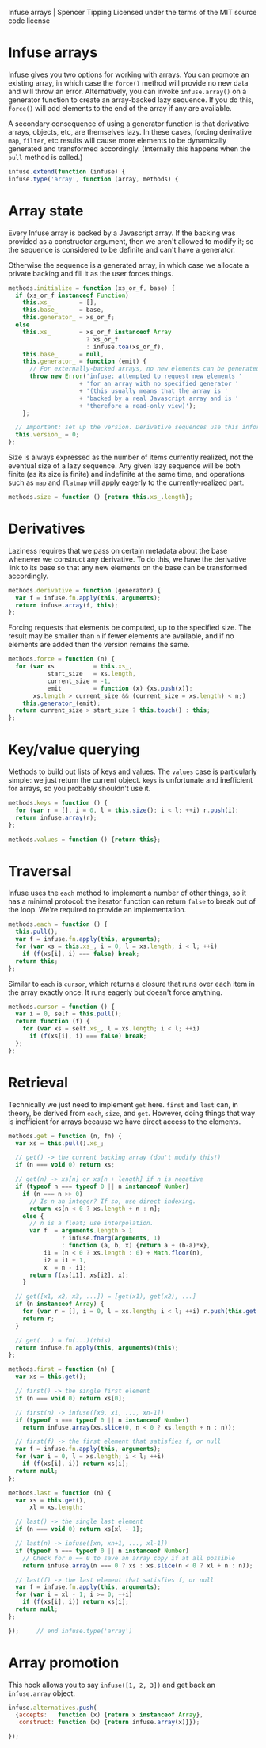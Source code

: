 Infuse arrays | Spencer Tipping
Licensed under the terms of the MIT source code license

# Infuse arrays

Infuse gives you two options for working with arrays. You can promote an
existing array, in which case the `force()` method will provide no new data and
will throw an error. Alternatively, you can invoke `infuse.array()` on a
generator function to create an array-backed lazy sequence. If you do this,
`force()` will add elements to the end of the array if any are available.

A secondary consequence of using a generator function is that derivative
arrays, objects, etc, are themselves lazy. In these cases, forcing derivative
`map`, `filter`, etc results will cause more elements to be dynamically
generated and transformed accordingly. (Internally this happens when the `pull`
method is called.)

```js
infuse.extend(function (infuse) {
infuse.type('array', function (array, methods) {
```

# Array state

Every Infuse array is backed by a Javascript array. If the backing was provided
as a constructor argument, then we aren't allowed to modify it; so the sequence
is considered to be definite and can't have a generator.

Otherwise the sequence is a generated array, in which case we allocate a
private backing and fill it as the user forces things.

```js
methods.initialize = function (xs_or_f, base) {
  if (xs_or_f instanceof Function)
    this.xs_        = [],
    this.base_      = base,
    this.generator_ = xs_or_f;
  else
    this.xs_        = xs_or_f instanceof Array
                      ? xs_or_f
                      : infuse.toa(xs_or_f),
    this.base_      = null,
    this.generator_ = function (emit) {
      // For externally-backed arrays, no new elements can be generated.
      throw new Error('infuse: attempted to request new elements '
                    + 'for an array with no specified generator '
                    + '(this usually means that the array is '
                    + 'backed by a real Javascript array and is '
                    + 'therefore a read-only view)');
    };
```

```js
  // Important: set up the version. Derivative sequences use this information.
  this.version_ = 0;
};
```

Size is always expressed as the number of items currently realized, not the
eventual size of a lazy sequence. Any given lazy sequence will be both finite
(as its size is finite) and indefinite at the same time, and operations such as
`map` and `flatmap` will apply eagerly to the currently-realized part.

```js
methods.size = function () {return this.xs_.length};
```

# Derivatives

Laziness requires that we pass on certain metadata about the base whenever we
construct any derivative. To do this, we have the derivative link to its base
so that any new elements on the base can be transformed accordingly.

```js
methods.derivative = function (generator) {
  var f = infuse.fn.apply(this, arguments);
  return infuse.array(f, this);
};
```

Forcing requests that elements be computed, up to the specified size. The
result may be smaller than `n` if fewer elements are available, and if no
elements are added then the version remains the same.

```js
methods.force = function (n) {
  for (var xs           = this.xs_,
           start_size   = xs.length,
           current_size = -1,
           emit         = function (x) {xs.push(x)};
       xs.length > current_size && (current_size = xs.length) < n;)
    this.generator_(emit);
  return current_size > start_size ? this.touch() : this;
};
```

# Key/value querying

Methods to build out lists of keys and values. The `values` case is
particularly simple: we just return the current object. `keys` is unfortunate
and inefficient for arrays, so you probably shouldn't use it.

```js
methods.keys = function () {
  for (var r = [], i = 0, l = this.size(); i < l; ++i) r.push(i);
  return infuse.array(r);
};
```

```js
methods.values = function () {return this};
```

# Traversal

Infuse uses the `each` method to implement a number of other things, so it has
a minimal protocol: the iterator function can return `false` to break out of
the loop. We're required to provide an implementation.

```js
methods.each = function () {
  this.pull();
  var f = infuse.fn.apply(this, arguments);
  for (var xs = this.xs_, i = 0, l = xs.length; i < l; ++i)
    if (f(xs[i], i) === false) break;
  return this;
};
```

Similar to `each` is `cursor`, which returns a closure that runs over each item
in the array exactly once. It runs eagerly but doesn't force anything.

```js
methods.cursor = function () {
  var i = 0, self = this.pull();
  return function (f) {
    for (var xs = self.xs_, l = xs.length; i < l; ++i)
      if (f(xs[i], i) === false) break;
  };
};
```

# Retrieval

Technically we just need to implement `get` here. `first` and `last` can, in
theory, be derived from `each`, `size`, and `get`. However, doing things that
way is inefficient for arrays because we have direct access to the elements.

```js
methods.get = function (n, fn) {
  var xs = this.pull().xs_;
```

```js
  // get() -> the current backing array (don't modify this!)
  if (n === void 0) return xs;
```

```js
  // get(n) -> xs[n] or xs[n + length] if n is negative
  if (typeof n === typeof 0 || n instanceof Number)
    if (n === n >> 0)
      // Is n an integer? If so, use direct indexing.
      return xs[n < 0 ? xs.length + n : n];
    else {
      // n is a float; use interpolation.
      var f  = arguments.length > 1
               ? infuse.fnarg(arguments, 1)
               : function (a, b, x) {return a + (b-a)*x},
          i1 = (n < 0 ? xs.length : 0) + Math.floor(n),
          i2 = i1 + 1,
          x  = n - i1;
      return f(xs[i1], xs[i2], x);
    }
```

```js
  // get([x1, x2, x3, ...]) = [get(x1), get(x2), ...]
  if (n instanceof Array) {
    for (var r = [], i = 0, l = xs.length; i < l; ++i) r.push(this.get(xs[i]));
    return r;
  }
```

```js
  // get(...) = fn(...)(this)
  return infuse.fn.apply(this, arguments)(this);
};
```

```js
methods.first = function (n) {
  var xs = this.get();
```

```js
  // first() -> the single first element
  if (n === void 0) return xs[0];
```

```js
  // first(n) -> infuse([x0, x1, ..., xn-1])
  if (typeof n === typeof 0 || n instanceof Number)
    return infuse.array(xs.slice(0, n < 0 ? xs.length + n : n));
```

```js
  // first(f) -> the first element that satisfies f, or null
  var f = infuse.fn.apply(this, arguments);
  for (var i = 0, l = xs.length; i < l; ++i)
    if (f(xs[i], i)) return xs[i];
  return null;
};
```

```js
methods.last = function (n) {
  var xs = this.get(),
      xl = xs.length;
```

```js
  // last() -> the single last element
  if (n === void 0) return xs[xl - 1];
```

```js
  // last(n) -> infuse([xn, xn+1, ..., xl-1])
  if (typeof n === typeof 0 || n instanceof Number)
    // Check for n == 0 to save an array copy if at all possible
    return infuse.array(n === 0 ? xs : xs.slice(n < 0 ? xl + n : n));
```

```js
  // last(f) -> the last element that satisfies f, or null
  var f = infuse.fn.apply(this, arguments);
  for (var i = xl - 1; i >= 0; ++i)
    if (f(xs[i], i)) return xs[i];
  return null;
};
```

```js
});     // end infuse.type('array')
```

# Array promotion

This hook allows you to say `infuse([1, 2, 3])` and get back an `infuse.array`
object.

```js
infuse.alternatives.push(
  {accepts:   function (x) {return x instanceof Array},
   construct: function (x) {return infuse.array(x)}});
```

```js
});

```
